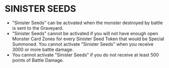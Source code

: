 
# SINISTER SEEDS

*   "Sinister Seeds" can be activated when the monster destroyed by battle is sent to the Graveyard.
*   "Sinister Seeds" cannot be activated if you will not have enough open Monster Card Zones for every Sinister Seed Token that would be Special Summoned. You cannot activate "Sinister Seeds" when you receive 3000 or more battle damage.
*   You cannot activate "Sinister Seeds" if you do not receive at least 500 points of Battle Damage.

  